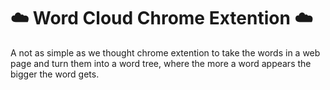 # ☁️ Word Cloud Chrome Extention ☁️

A not as simple as we thought chrome extention to take the words in a web page and turn them into a word tree, where the more a word appears the bigger the word gets.
